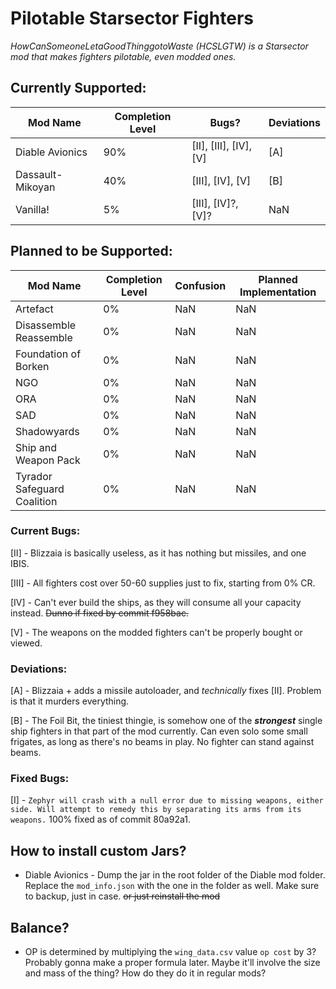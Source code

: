 # Pilotable Starsector Fighters

 *HowCanSomeoneLetaGoodThinggotoWaste (HCSLGTW) is a Starsector mod that makes fighters pilotable, even modded ones.*

## Currently Supported:

| Mod Name | Completion Level | Bugs? | Deviations |
| -------- | ---------------- | ----- | ---------- |
| Diable Avionics | 90% | [II], [III], [IV], [V] | [A] |
| Dassault-Mikoyan | 40% | [III], [IV], [V] | [B] |
| Vanilla! | 5% | [III], [IV]?, [V]? | NaN |

## Planned to be Supported:

| Mod Name | Completion Level | Confusion | Planned Implementation |
| -------- | ---------------- | --------- | ---------------------- |
| Artefact | 0% | NaN | NaN |
| Disassemble Reassemble | 0% | NaN | NaN |
| Foundation of Borken | 0% | NaN | NaN |
| NGO | 0% | NaN | NaN |
| ORA | 0% | NaN | NaN |
| SAD | 0% | NaN | NaN |
| Shadowyards | 0% | NaN | NaN |
| Ship and Weapon Pack | 0% | NaN | NaN |
| Tyrador Safeguard Coalition | 0% | NaN | NaN |


### Current Bugs:
 
 [II] - Blizzaia is basically useless, as it has nothing but missiles, and one IBIS.
 
 [III] - All fighters cost over 50-60 supplies just to fix, starting from 0% CR.

 [IV] - Can't ever build the ships, as they will consume all your capacity instead. ~~Dunno if fixed by commit f958bac.~~

 [V] - The weapons on the modded fighters can't be properly bought or viewed.
 

### Deviations:

 [A] - Blizzaia + adds a missile autoloader, and *technically* fixes [II]. Problem is that it murders everything.
 
 [B] - The Foil Bit, the tiniest thingie, is somehow one of the ***strongest*** single ship fighters in that part of the mod currently. Can even solo some small frigates, as long as there's no beams in play. No fighter can stand against beams.


### Fixed Bugs:

 [I] - `Zephyr will crash with a null error due to missing weapons, either side. Will attempt to remedy this by separating its arms from its weapons.` 100% fixed as of commit 80a92a1. 


## How to install custom Jars?

* Diable Avionics - Dump the jar in the root folder of the Diable mod folder. Replace the `mod_info.json` with the one in the folder as well. Make sure to backup, just in case. ~~or just reinstall the mod~~ 

## Balance?

* OP is determined by multiplying the `wing_data.csv` value `op cost` by 3?
Probably gonna make a proper formula later. Maybe it'll involve the size and mass of the thing? How do they do it in regular mods?
 
